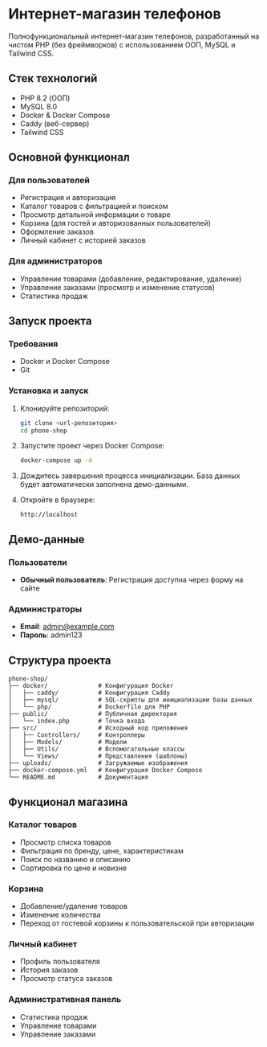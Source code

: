 # Интернет-магазин телефонов

Полнофункциональный интернет-магазин телефонов, разработанный на чистом PHP (без фреймворков) с использованием ООП, MySQL и Tailwind CSS.

## Стек технологий

* PHP 8.2 (ООП)
* MySQL 8.0
* Docker & Docker Compose
* Caddy (веб-сервер)
* Tailwind CSS

## Основной функционал

### Для пользователей
* Регистрация и авторизация
* Каталог товаров с фильтрацией и поиском
* Просмотр детальной информации о товаре
* Корзина (для гостей и авторизованных пользователей)
* Оформление заказов
* Личный кабинет с историей заказов

### Для администраторов
* Управление товарами (добавление, редактирование, удаление)
* Управление заказами (просмотр и изменение статусов)
* Статистика продаж

## Запуск проекта

### Требования
* Docker и Docker Compose
* Git

### Установка и запуск

1. Клонируйте репозиторий:
   ```bash
   git clone <url-репозитория>
   cd phone-shop
   ```

2. Запустите проект через Docker Compose:
   ```bash
   docker-compose up -d
   ```

3. Дождитесь завершения процесса инициализации. База данных будет автоматически заполнена демо-данными.

4. Откройте в браузере:
   ```
   http://localhost
   ```

## Демо-данные

### Пользователи
* **Обычный пользователь**: Регистрация доступна через форму на сайте

### Администраторы
* **Email**: admin@example.com
* **Пароль**: admin123

## Структура проекта

```
phone-shop/
├── docker/              # Конфигурация Docker
│   ├── caddy/           # Конфигурация Caddy
│   ├── mysql/           # SQL-скрипты для инициализации базы данных
│   └── php/             # Dockerfile для PHP
├── public/              # Публичная директория
│   └── index.php        # Точка входа
├── src/                 # Исходный код приложения
│   ├── Controllers/     # Контроллеры
│   ├── Models/          # Модели
│   ├── Utils/           # Вспомогательные классы
│   └── Views/           # Представления (шаблоны)
├── uploads/             # Загружаемые изображения
├── docker-compose.yml   # Конфигурация Docker Compose
└── README.md            # Документация
```

## Функционал магазина

### Каталог товаров
* Просмотр списка товаров
* Фильтрация по бренду, цене, характеристикам
* Поиск по названию и описанию
* Сортировка по цене и новизне

### Корзина
* Добавление/удаление товаров
* Изменение количества
* Переход от гостевой корзины к пользовательской при авторизации

### Личный кабинет
* Профиль пользователя
* История заказов
* Просмотр статуса заказов

### Административная панель
* Статистика продаж
* Управление товарами
* Управление заказами
